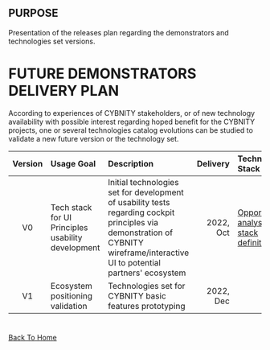 ## PURPOSE
Presentation of the releases plan regarding the demonstrators and technologies set versions.

# FUTURE DEMONSTRATORS DELIVERY PLAN
According to experiences of CYBNITY stakeholders, or of new technology availability with possible interest regarding hoped benefit for the CYBNITY projects, one or several technologies catalog evolutions can be studied to validate a new future version or the technology set.

| Version | Usage Goal | Description | Delivery | Technology Stack | Demonstrator |
|  :---:  |   :---     |    :---     |     ---: |      :---        |     :---     |
| V0 | Tech stack for UI Principles usability development  | Initial technologies set for development of usability tests regarding cockpit principles via demonstration of CYBNITY wireframe/interactive UI to potential partners' ecosystem | 2022, Oct | [Opportunities analysis and stack definition](../demonstrators-line/demonstrator-v0/technologies-stack-analysis.md) | - [V0 Techstack Integration Demonstrator](../prototypes-line/techstack/v0-stack-integration/README.md)<br>- UI demonstrator |
| V1 | Ecosystem positioning validation | Technologies set for CYBNITY basic features prototyping | 2022, Dec | | |

#
[Back To Home](../README.md)
